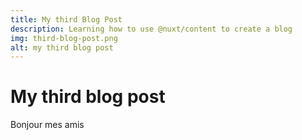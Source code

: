 ```yaml
---
title: My third Blog Post
description: Learning how to use @nuxt/content to create a blog
img: third-blog-post.png
alt: my third blog post
---
```


# My third blog post

Bonjour mes amis